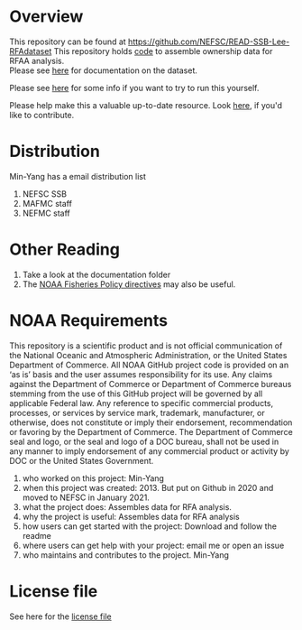 # Overview
This repository can be found at https://github.com/NEFSC/READ-SSB-Lee-RFAdataset
This repository holds [code](/stata_code/construct_ownership_dataset.do) to assemble ownership data for RFAA analysis.  
Please see [here](/documentation/output_documentation/output_data_description.md) for documentation on the dataset.

Please see [here](https://github.com/NEFSC/READ-SSB-Lee-project-template-instructions) for some info if you want to try to run this yourself.

Please help make this a valuable up-to-date resource.  Look [here](https://github.com/NEFSC/READ-SSB-Lee-WorkingEfficiently), if you'd like to contribute. 



# Distribution
Min-Yang has a email distribution list
1. NEFSC SSB
1. MAFMC staff
1. NEFMC staff


# Other Reading
1. Take a look at the documentation folder
1. The [NOAA Fisheries Policy directives](https://www.fisheries.noaa.gov/national/laws-and-policies/fisheries-management-policy-directives) may also be useful.  

# NOAA Requirements
This repository is a scientific product and is not official communication of the National Oceanic and Atmospheric Administration, or the United States Department of Commerce. All NOAA GitHub project code is provided on an ‘as is’ basis and the user assumes responsibility for its use. Any claims against the Department of Commerce or Department of Commerce bureaus stemming from the use of this GitHub project will be governed by all applicable Federal law. Any reference to specific commercial products, processes, or services by service mark, trademark, manufacturer, or otherwise, does not constitute or imply their endorsement, recommendation or favoring by the Department of Commerce. The Department of Commerce seal and logo, or the seal and logo of a DOC bureau, shall not be used in any manner to imply endorsement of any commercial product or activity by DOC or the United States Government.


1. who worked on this project:  Min-Yang
1. when this project was created: 2013. But put on Github in 2020 and moved to NEFSC in January 2021. 
1. what the project does: Assembles data for RFA analysis. 
1. why the project is useful:  Assembles data for RFA analysis 
1. how users can get started with the project: Download and follow the readme
1. where users can get help with your project:  email me or open an issue
1. who maintains and contributes to the project. Min-Yang

# License file
See here for the [license file](License.txt)
